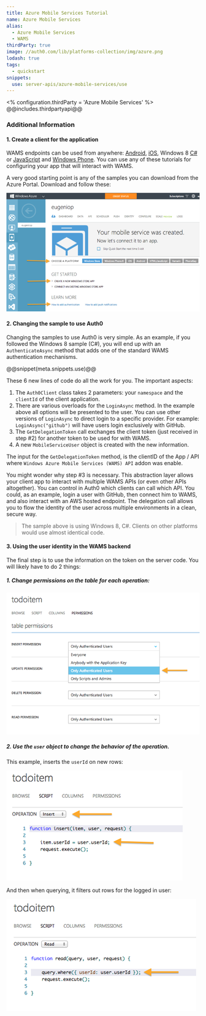 ```yaml
---
title: Azure Mobile Services Tutorial
name: Azure Mobile Services
alias:
  - Azure Mobile Services
  - WAMS
thirdParty: true
image: //auth0.com/lib/platforms-collection/img/azure.png
lodash: true
tags:
  - quickstart
snippets:
  use: server-apis/azure-mobile-services/use
---
```

<% configuration.thirdParty = 'Azure Mobile Services' %>
@@includes.thirdpartyapi@@

### Additional Information

#### 1. Create a client for the application

WAMS endpoints can be used from anywhere: [Android](/android-tutorial), [iOS](/ios-tutorial), Windows 8 [C#](/win8-cs-tutorial) or [JavaScript](/win8-tutorial) and [Windows Phone](/windowsphone-tutorial). You can use any of these tutorials for configuring your app that will interact with WAMS.

A very good starting point is any of the samples you can download from the Azure Portal. Download and follow these:

![](/media/articles/server-apis/azure-mobile-services/wams-tutorial-4.png)

#### 2. Changing the sample to use Auth0

Changing the samples to use Auth0 is very simple. As an example, if you followed the Windows 8 sample (C#), you will end up with an `AuthenticateAsync` method that adds one of the standard WAMS authentication mechanisms.


@@snippet(meta.snippets.use)@@

These 6 new lines of code do all the work for you. The important aspects:

1. The `Auth0Client` class takes 2 parameters: your `namespace` and the `clientId` of the client application.
2. There are various overloads for the  `LoginAsync` method. In the example above all options will be presented to the user. You can use other versions of `LoginAsync` to direct login to a specific provider. For example: `LoginAsync("github")` will have users login exclusively with GitHub.
3. The `GetDelegationToken` call exchanges the client token (just received in step #2) for another token to be used for with WAMS.
4. A new `MobileServiceUser` object is created with the new information.

The input for the `GetDelegationToken` method, is the clientID of the App / API where `Windows Azure Mobile Services (WAMS) API` addon was enable.

You might wonder why step #3 is necessary. This abstraction layer allows your client app to interact with multiple WAMS APIs (or even other APIs altogether). You can control in Auth0 which clients can call which API. You could, as an example, login a user with GitHub, then connect him to WAMS, and also interact with an AWS hosted endpoint. The delegation call allows you to flow the identity of the user across multiple environments in a clean, secure way.

> The sample above is using Windows 8, C#. Clients on other platforms would use almost identical code.

#### 3. Using the user identity in the WAMS backend
The final step is to use the information on the token on the server code. You will likely have to do 2 things:

##### 1. Change permissions on the table for each operation:

![](/media/articles/server-apis/azure-mobile-services/wams-tutorial-5.png)


##### 2. Use the `user` object to change the behavior of the operation.

This example, inserts the `userId` on new rows:

![](/media/articles/server-apis/azure-mobile-services/wams-tutorial-6.png)

And then when querying, it filters out rows for the logged in user:

![](/media/articles/server-apis/azure-mobile-services/wams-tutorial-7.png)
